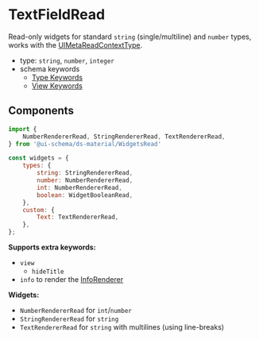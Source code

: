 # TextFieldRead

Read-only widgets for standard `string` (single/multiline) and `number` types, works with the [UIMetaReadContextType](/docs/react/meta#read-context).

- type: `string`, `number`, `integer`
- schema keywords
    - [Type Keywords](/docs/schema#type-string)
    - [View Keywords](/docs/schema#view-keyword)

## Components

```js
import {
    NumberRendererRead, StringRendererRead, TextRendererRead,
} from '@ui-schema/ds-material/WidgetsRead'

const widgets = {
    types: {
        string: StringRendererRead,
        number: NumberRendererRead,
        int: NumberRendererRead,
        boolean: WidgetBooleanRead,
    },
    custom: {
        Text: TextRendererRead,
    },
};
```

**Supports extra keywords:**

- `view`
    - `hideTitle`
- `info` to render the [InfoRenderer](/docs/ds-material/Component/InfoRenderer)

**Widgets:**

- `NumberRendererRead` for `int`/`number`
- `StringRendererRead` for `string`
- `TextRendererRead` for `string` with multilines (using line-breaks)
